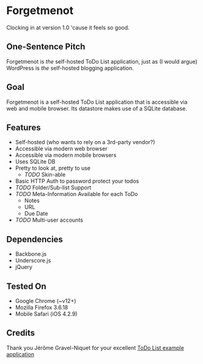 Forgetmenot
===========

Clocking in at version 1.0 'cause it feels so good.

One-Sentence Pitch
------------------
Forgetmenot is *the* self-hosted ToDo List application, just as (I would argue) WordPress is *the* self-hosted blogging application.  

Goal
----
Forgetmenot is a self-hosted ToDo List application that is accessible via web and mobile browser.
Its datastore makes use of a SQLite database.

Features
--------
*  Self-hosted (who wants to rely on a 3rd-party vendor?)
*  Accessible via modern web browser
*  Accessible via modern mobile browsers
*  Uses SQLite DB
*  Pretty to look at, pretty to use
	* *TODO* Skin-able
*  Basic HTTP Auth to password protect your todos
*  *TODO*  Folder/Sub-list Support
*  *TODO*  Meta-Information Available for each ToDo
	*  Notes
	*  URL
	*  Due Date
*  *TODO*  Multi-user accounts


Dependencies
------------
*  Backbone.js
*  Underscore.js
*  jQuery


Tested On
-----------
* Google Chrome (~v12+)
* Mozilla Firefox 3.6.18
* Mobile Safari (iOS 4.2.9)


Credits
-------
Thank you Jérôme Gravel-Niquet for your excellent [ToDo List example application](http://documentcloud.github.com/backbone/examples/todos/index.html)

